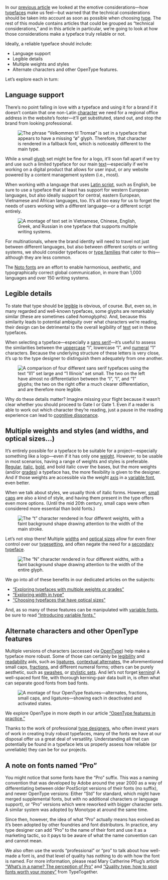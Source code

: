 
In our [previous article](/lesson/emotive_considerations_for_choosing_typefaces) we looked at the emotive considerations—how [typefaces](/glossary/typeface) make us feel—but warned that the technical considerations should be taken into account as soon as possible when choosing [type](/glossary/type). The rest of this module contains articles that could be grouped as “technical considerations,” and in this article in particular, we’re going to look at how those considerations make a typeface truly reliable or not.

Ideally, a reliable typeface should include:

- Language support
- Legible details
- Multiple weights and styles
- Alternate characters and other OpenType features.

Let’s explore each in turn:

## Language support

There’s no point falling in love with a typeface and using it for a brand if it doesn’t contain that one non-Latin [character](/glossary/character) we need for a regional office address in the website’s footer—it’ll get substituted, stand out, and stop the brand from looking professional.

<figure>

![The phrase “Velkommen til Tromsø” is set in a typeface that appears to have a missing “ø” glyph. Therefore, that character is rendered in a fallback font, which is noticeably different to the main type.](images/2.2.1.svg)

</figure>

While a small [glyph](/glossary/glyph) set might be fine for a logo, it’ll soon fall apart if we try and use such a limited typeface for our main [text](/glossary/text_copy)—especially if we’re working on a digital product that allows for user input, or any website powered by a content management system (i.e., most).

When working with a language that uses [Latin script](/glossary/latin), such as English, be sure to use a typeface that at least has support for western European languages, but also ideally support for central, eastern European, Vietnamese and African languages, too. It’s all too easy for us to forget the needs of users working with a different language—or a different script entirely.

<figure>

![A montage of text set in Vietnamese, Chinese, English, Greek, and Russian in one typeface that supports multiple writing systems.](images/2.2.2.svg)

</figure>

For multinationals, where the brand identity will need to travel not just between different languages, but also between different scripts or writing systems, we should consider typefaces or [type families](/glossary/family_or_type_family_or_font_family) that cater to this—although they are less common.

The [Noto fonts](https://fonts.google.com/noto) are an effort to enable harmonious, aesthetic, and typographically correct global communication, in more than 1,000 languages and over 150 writing systems.

## Legible details

To state that type should be [legible](/glossary/legibility) is obvious, of course. But, even so, in many regarded and well-known typefaces, some glyphs are remarkably similar (these are sometimes called *homoglyphs).* And, because this similarity leads to potential ambiguity over what characters we’re reading, their design can be detrimental to the overall legibility of [text](/glossary/text_copy) set in these typefaces.

When selecting a typeface—especially a [sans serif](/glossary/sans_serif)—it’s useful to assess the similarities between the [uppercase](/glossary/uppercase_lowercase) “I”, lowercase “l”, and [numeral](/glossary/numerals_figures) “1” characters. Because the underlying structure of these letters is very close, it’s up to the type designer to distinguish them adequately from one another.

<figure>

![A comparison of four different sans serif typefaces using the text “Il1” set large and “1 Illinois” set small. The two on the left have almost no differentiation between the “I”, “l”, and “1” glyphs; the two on the right offer a much clearer differentiation, and are therefore more legible.](images/2.2.3.svg)

</figure>

Why do these details matter? Imagine missing your flight because it wasn’t clear whether you should proceed to Gate I or Gate 1. Even if a reader is able to work out which character they’re reading, just a pause in the reading experience can lead to [cognitive dissonance](https://g.co/kgs/jsi25f).

[//]: # (For more information, please see our article “Applying UX psychology when pairing typefaces”.)

## Multiple weights and styles (and widths, and optical sizes...)

It’s entirely possible for a typeface to be suitable for a project—especially something like a logo—even if it has only one [weight](/glossary/weight). However, to be usable in most scenarios, having a range of weights and styles is preferable. [Regular](/glossary/regular_upright), [italic](/glossary/italic), [bold](/glossary/bold), and bold italic cover the bases, but the more weights (and/or [grades](/lesson/exploring_typefaces_with_multiple_weights_or_grades)) a typeface has, the more flexibility is given to the designer. And if those weights are accessible via the weight [axis](/glossary/axis_in_variable_fonts) in a [variable font](/glossary/variable_fonts), even better.

When we talk about styles, we usually think of italic forms. However, [small caps](/glossary/small_caps) are also a kind of style, and having them present in the type offers even more options. (Until the mid 20th century, small caps were often considered more essential than bold fonts.)

<figure>

![The “t” character rendered in four different weights, with a faint background shape drawing attention to the width of the main stroke.](images/thumbnail.svg)

</figure>

Let’s not stop there! Multiple [widths](/glossary/width) and [optical sizes](/glossary/optical_sizes) allow for even finer control over our [typesetting](/glossary/typesetting), and often negate the need for a [secondary typeface](/lesson/pairing_typefaces).

<figure>

![The “N” character rendered in four different widths, with a faint background shape drawing attention to the width of the entire glyph.](images/2.2.5.svg)

</figure>

We go into all of these benefits in our dedicated articles on the subjects:

- [“Exploring typefaces with multiple weights or grades”](/lesson/exploring_typefaces_with_multiple_weights_or_grades)
- [“Exploring width in type”](/lesson/exploring_width_in_type)
- [“Choosing typefaces that have optical sizes”](/lesson/choosing_typefaces_that_have_optical_sizes)

And, as so many of these features can be manipulated with [variable fonts](/glossary/variable_fonts), be sure to read [“Introducing variable fonts.”](/lesson/introducing_variable_fonts)

## Alternate characters and other OpenType features

Multiple versions of characters (accessed via [OpenType](/glossary/open_type)) help make a typeface more robust. Some of those can certainly be [legibility](/glossary/legibility) and [readability](/glossary/readability) aids, such as [ligatures](/glossary/ligature), [contextual alternates](/glossary/alternates), the aforementioned small caps, [fractions](/glossary/fractions), and different numeral forms; others can be purely aesthetic, such as [swashes](/glossary/swash_glyph), or [stylistic sets](/glossary/stylistic_sets). And let’s not forget [kerning](/glossary/kerning_kerning_pairs)! A well-spaced font file, with thorough kerning-pair data built in, is often what can separate good fonts from bad fonts.

<figure>

![A montage of four OpenType features—alternates, fractions, small caps, and ligatures—showing each in deactivated and activated states.](images/2.2.6.svg)

</figure>

We explore OpenType in more depth in our article [“OpenType features in practice.”](/lesson/open_type_features_in_practice)

Thanks to the work of professional [type designers](/glossary/type_designer), who often invest years of work in creating truly robust typefaces, many of the fonts we have at our disposal offer us a great deal of versatility. Understanding all that can potentially be found in a typeface lets us properly assess how reliable (or unreliable) they can be for our projects.

## A note on fonts named “Pro”

You might notice that some fonts have the “Pro” suffix. This was a naming convention that was developed by Adobe around the year 2000 as a way of differentiating between older PostScript versions of their fonts (no suffix), and newer OpenType versions: Either “Std” for standard, which might have merged supplemental fonts, but with no additional characters or language support), or “Pro” versions which were reworked with bigger character sets. A similar system was adopted by Monotype at around the same time. 

Since then, however, the idea of what “Pro” actually means has evolved as it’s been adopted by other foundries and font distributors. In practice, any type designer can add “Pro” to the name of their font and use it as a marketing tactic, so it pays to be aware of what the name convention can and cannot mean. 

We also often use the words “professional” or “pro” to talk about how well-made a font is, and that level of quality has nothing to do with how the font is named. For more information, please read Mary Catherine Pflug’s article [“What’s in a name? The perception of Pro”](https://medium.com/@mcpflug/whats-in-a-name-the-perception-of-pro-7fffa6cddcb8) and [“Quality type: how to spot fonts worth your money”](https://www.type-together.com/font-quality) from TypeTogether.
